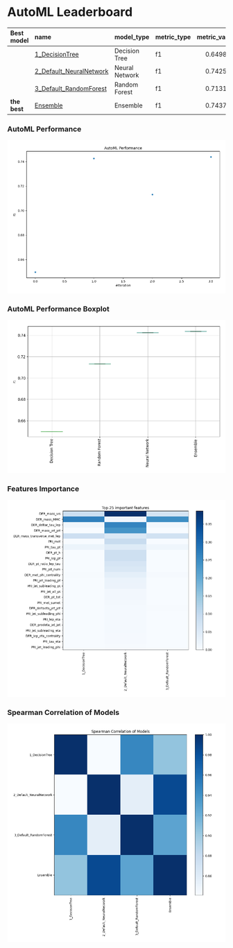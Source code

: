 # AutoML Leaderboard

| Best model   | name                                                         | model_type     | metric_type   |   metric_value |   train_time |
|:-------------|:-------------------------------------------------------------|:---------------|:--------------|---------------:|-------------:|
|              | [1_DecisionTree](1_DecisionTree/README.md)                   | Decision Tree  | f1            |       0.649832 |        37.79 |
|              | [2_Default_NeuralNetwork](2_Default_NeuralNetwork/README.md) | Neural Network | f1            |       0.742541 |       189.58 |
|              | [3_Default_RandomForest](3_Default_RandomForest/README.md)   | Random Forest  | f1            |       0.713184 |        39.17 |
| **the best** | [Ensemble](Ensemble/README.md)                               | Ensemble       | f1            |       0.743767 |        13.06 |

### AutoML Performance
![AutoML Performance](ldb_performance.png)

### AutoML Performance Boxplot
![AutoML Performance Boxplot](ldb_performance_boxplot.png)

### Features Importance
![features importance across models](features_heatmap.png)



### Spearman Correlation of Models
![models spearman correlation](correlation_heatmap.png)

